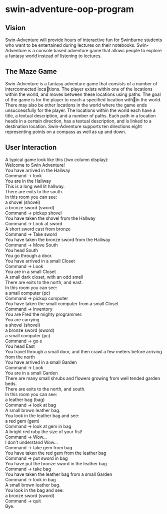 # swin-adventure-oop-program

## Vision

Swin-Adventure will provide hours of interactive fun for Swinburne students who want to be entertained during lectures on their notebooks. Swin-Adventure is a console based adventure game that allows people to explore a fantasy world instead of listening to lectures.

## The Maze Game

Swin-Adventure is a fantasy adventure game that consists of a number of interconnected locations. The player exists within one of the locations within the world, and moves between these locations using paths. The goal of the game is for the player to reach a specified location within the world. There may also be other locations in the world where the game ends unsuccessfully for the player. The locations within the world each have a title, a textual description, and a number of paths. Each path in a location heads in a certain direction, has a textual description, and is linked to a destination location. Swin-Adventure supports ten directions eight representing points on a compass as well as up and down.

## User Interaction

A typical game look like this (two column display):  
Welcome to Swin Adventure!  
You have arrived in the Hallway  
Command -> look  
You are in the Hallway  
This is a long well lit hallway.  
There are exits to the south.  
In this room you can see:  
 a shovel (shovel)  
 a bronze sword (sword)  
Command -> pickup shovel  
You have taken the shovel from the Hallway  
Command -> Look at sword  
A short sword cast from bronze  
Command -> Take sword  
You have taken the bronze sword from the Hallway  
Command -> Move South  
You head South  
You go through a door.  
You have arrived in a small Closet  
Command -> Look  
You are in a small Closet  
A small dark closet, with an odd smell  
There are exits to the north, and east.  
In this room you can see:  
 a small computer (pc)  
Command -> pickup computer  
You have taken the small computer from a small Closet  
Command -> inventory  
You are Fred the mighty programmer.  
You are carrying  
 a shovel (shovel)  
 a bronze sword (sword)  
 a small computer (pc)  
Command -> go e  
You head East  
You travel through a small door, and then crawl a few meters before arriving from the north  
You have arrived in a small Garden  
Command -> Look  
You are in a small Garden  
There are many small shrubs and flowers growing from well tended garden beds.  
There are exits to the north, and south.  
In this room you can see:  
 a leather bag (bag)  
Command -> look at bag  
A small brown leather bag.  
You look in the leather bag and see:  
 a red gem (gem)  
Command -> look at gem in bag  
A bright red ruby the size of your fist!  
Command -> Wow…  
I don’t understand Wow…  
Command -> take gem from bag  
You have taken the red gem from the leather bag  
Command -> put sword in bag  
You have put the bronze sword in the leather bag  
Command -> take bag  
You have taken the leather bag from a small Garden  
Command -> look in bag  
A small brown leather bag.  
You look in the bag and see:  
 a bronze sword (sword)  
Command -> quit  
Bye.
